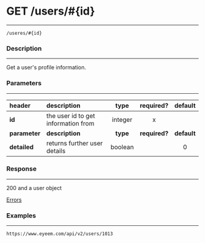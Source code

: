 # GET /users/#{id} 
***
`/useres/#{id}`

### Description
***
Get a user's profile information.

### Parameters
***

|header| description| type |required? |default|
|:---------|:--------------|:----------:|:------------:|:------------:|
|**id**|the user id to get information from|integer|x||
|**parameter**| **description**| **type** |**required?** |**default**|
|**detailed**| returns further user details|boolean||0|



### Response
***
200 and a user object 

[Errors](../../resources/errors.md#files)

### Examples
***

`https://www.eyeem.com/api/v2/users/1013`


